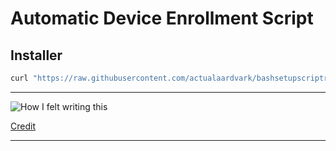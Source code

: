# Automatic Device Enrollment Script
## Installer
```bash
curl "https://raw.githubusercontent.com/actualaardvark/bashsetupscriptrepo/configurable-beta/updateandrun" > /volumes/"install macos ventura"/updateandrun && chmod +x /volumes/"install macos ventura"/updateandrun
```
---

![How I felt writing this](https://imgs.xkcd.com/comics/automation_2x.png)

[Credit](https://xkcd.com/1319/)

---
